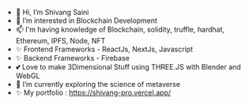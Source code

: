 - 👋 Hi, I’m Shivang Saini
- 👀 I’m interested in Blockchain Development 
- 📫 I'm having knowledge of  Blockchain, solidity, truffle, hardhat, Ethereum, IPFS, Node, NFT
- ✨ Frontend Frameworks - ReactJs, NextJs, Javascript
- ✨ Backend Frameworks - Firebase
- 💕 Love to make 3Dimensional Stuff using THREE.JS with Blender and WebGL
- 🌱 I’m currently exploring the science of metaverse
- ✨ My portfolio : https://shivang-pro.vercel.app/

<!---
cvang9/cvang9 is a ✨ special ✨ repository because its `README.md` (this file) appears on your GitHub profile.
You can click the Preview link to take a look at your changes.
--->
